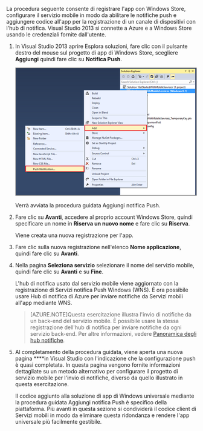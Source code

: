La procedura seguente consente di registrare l'app con Windows Store, configurare il servizio mobile in modo da abilitare le notifiche push e aggiungere codice all'app per la registrazione di un canale di dispositivi con l'hub di notifica. Visual Studio 2013 si connette a Azure e a Windows Store usando le credenziali fornite dall'utente. 

1. In Visual Studio 2013 aprire Esplora soluzioni, fare clic con il pulsante destro del mouse sul progetto di app di Windows Store, scegliere **Aggiungi** quindi fare clic su **Notifica Push**. 

	![Add Push Notification wizard in Visual Studio 2013](./media/mobile-services-create-new-push-vs2013/mobile-add-push-notifications-vs2013.png)

	Verrà avviata la procedura guidata Aggiungi notifica Push.

2. Fare clic su **Avanti**, accedere al proprio account Windows Store, quindi specificare un nome in **Riserva un nuovo nome** e fare clic su **Riserva**.

	Viene creata una nuova registrazione per l'app.

3. Fare clic sulla nuova registrazione nell'elenco **Nome applicazione**, quindi fare clic su **Avanti**.

4. Nella pagina **Seleziona servizio** selezionare il nome del servizio mobile, quindi fare clic su **Avanti** e su **Fine**. 

	L'hub di notifica usato dal servizio mobile viene aggiornato con la registrazione di Servizi notifica Push Windows (WNS). È ora possibile usare Hub di notifica di Azure per inviare notifiche da Servizi mobili all'app mediante WNS. 

	>[AZURE.NOTE]Questa esercitazione illustra l'invio di notifiche da un back-end del servizio mobile. È possibile usare la stessa registrazione dell'hub di notifica per inviare notifiche da ogni servizio back-end. Per altre informazioni, vedere [Panoramica degli hub notifiche](http://msdn.microsoft.com/library/azure/jj927170.aspx).

5. Al completamento della procedura guidata, viene aperta una nuova pagina ****in Visual Studio con l'indicazione che la configurazione push è quasi completata. In questa pagina vengono fornite informazioni dettagliate su un metodo alternativo per configurare il progetto di servizio mobile per l'invio di notifiche, diverso da quello illustrato in questa esercitazione. 

	Il codice aggiunto alla soluzione di app di Windows universale mediante la procedura guidata Aggiungi notifica Push è specifico della piattaforma. Più avanti in questa sezione si condividerà il codice client di Servizi mobili in modo da eliminare questa ridondanza e rendere l'app universale più facilmente gestibile. 

<!-- URLs. -->
[Introduzione a Servizi mobili]: /develop/mobile/tutorials/get-started/
[Introduzione ai dati]: /develop/mobile/tutorials/get-started-with-data-dotnet/
[Importare il file di impostazioni di pubblicazione in Visual Studio 2013]: /documentation/articles/mobile-services-windows-how-to-import-publishsettings/

<!--HONumber=47-->

